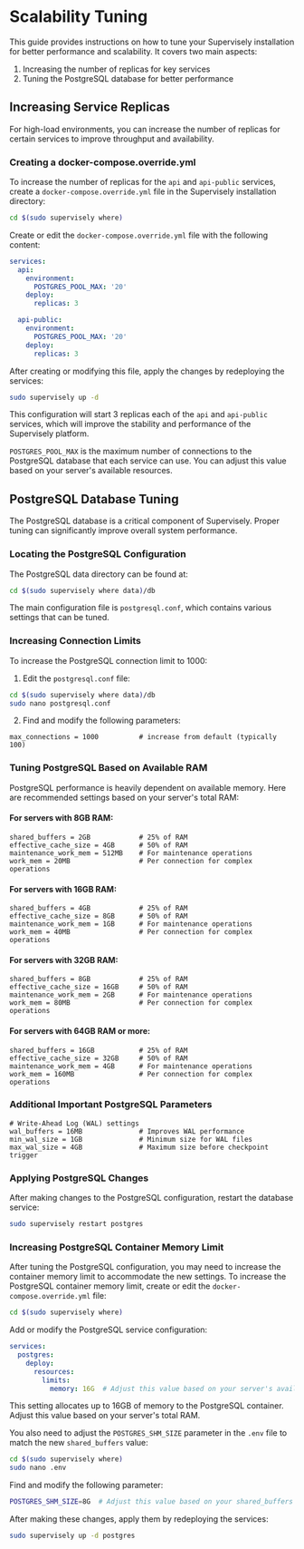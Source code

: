 # Scalability Tuning

This guide provides instructions on how to tune your Supervisely installation for better performance and scalability. It covers two main aspects:

1. Increasing the number of replicas for key services
2. Tuning the PostgreSQL database for better performance

## Increasing Service Replicas

For high-load environments, you can increase the number of replicas for certain services to improve throughput and availability.

### Creating a docker-compose.override.yml

To increase the number of replicas for the `api` and `api-public` services, create a `docker-compose.override.yml` file in the Supervisely installation directory:

```bash
cd $(sudo supervisely where)
```

Create or edit the `docker-compose.override.yml` file with the following content:

```yaml
services:
  api:
    environment:
      POSTGRES_POOL_MAX: '20'
    deploy:
      replicas: 3

  api-public:
    environment:
      POSTGRES_POOL_MAX: '20'
    deploy:
      replicas: 3
```

After creating or modifying this file, apply the changes by redeploying the services:

```bash
sudo supervisely up -d
```

This configuration will start 3 replicas each of the `api` and `api-public` services, which will improve the stability and performance of the Supervisely platform.

`POSTGRES_POOL_MAX` is the maximum number of connections to the PostgreSQL database that each service can use. You can adjust this value based on your server's available resources.

## PostgreSQL Database Tuning

The PostgreSQL database is a critical component of Supervisely. Proper tuning can significantly improve overall system performance.

### Locating the PostgreSQL Configuration

The PostgreSQL data directory can be found at:

```bash
cd $(sudo supervisely where data)/db
```

The main configuration file is `postgresql.conf`, which contains various settings that can be tuned.

### Increasing Connection Limits

To increase the PostgreSQL connection limit to 1000:

1. Edit the `postgresql.conf` file:

```bash
cd $(sudo supervisely where data)/db
sudo nano postgresql.conf
```

2. Find and modify the following parameters:

```
max_connections = 1000          # increase from default (typically 100)
```

### Tuning PostgreSQL Based on Available RAM

PostgreSQL performance is heavily dependent on available memory. Here are recommended settings based on your server's total RAM:

#### For servers with 8GB RAM:

```
shared_buffers = 2GB            # 25% of RAM
effective_cache_size = 4GB      # 50% of RAM
maintenance_work_mem = 512MB    # For maintenance operations
work_mem = 20MB                 # Per connection for complex operations
```

#### For servers with 16GB RAM:

```
shared_buffers = 4GB            # 25% of RAM
effective_cache_size = 8GB      # 50% of RAM
maintenance_work_mem = 1GB      # For maintenance operations
work_mem = 40MB                 # Per connection for complex operations
```

#### For servers with 32GB RAM:

```
shared_buffers = 8GB            # 25% of RAM
effective_cache_size = 16GB     # 50% of RAM
maintenance_work_mem = 2GB      # For maintenance operations
work_mem = 80MB                 # Per connection for complex operations
```

#### For servers with 64GB RAM or more:

```
shared_buffers = 16GB           # 25% of RAM
effective_cache_size = 32GB     # 50% of RAM
maintenance_work_mem = 4GB      # For maintenance operations
work_mem = 160MB                # Per connection for complex operations
```

### Additional Important PostgreSQL Parameters

```
# Write-Ahead Log (WAL) settings
wal_buffers = 16MB              # Improves WAL performance
min_wal_size = 1GB              # Minimum size for WAL files
max_wal_size = 4GB              # Maximum size before checkpoint trigger
```

### Applying PostgreSQL Changes

After making changes to the PostgreSQL configuration, restart the database service:

```bash
sudo supervisely restart postgres
```

### Increasing PostgreSQL Container Memory Limit

After tuning the PostgreSQL configuration, you may need to increase the container memory limit to accommodate the new settings.
To increase the PostgreSQL container memory limit, create or edit the `docker-compose.override.yml` file:

```bash
cd $(sudo supervisely where)
```

Add or modify the PostgreSQL service configuration:

```yaml
services:
  postgres:
    deploy:
      resources:
        limits:
          memory: 16G  # Adjust this value based on your server's available RAM
```

This setting allocates up to 16GB of memory to the PostgreSQL container. Adjust this value based on your server's total RAM.

You also need to adjust the `POSTGRES_SHM_SIZE` parameter in the `.env` file to match the new `shared_buffers` value:

```bash
cd $(sudo supervisely where)
sudo nano .env
```

Find and modify the following parameter:

```bash
POSTGRES_SHM_SIZE=8G  # Adjust this value based on your shared_buffers setting
```

After making these changes, apply them by redeploying the services:

```bash
sudo supervisely up -d postgres
```
